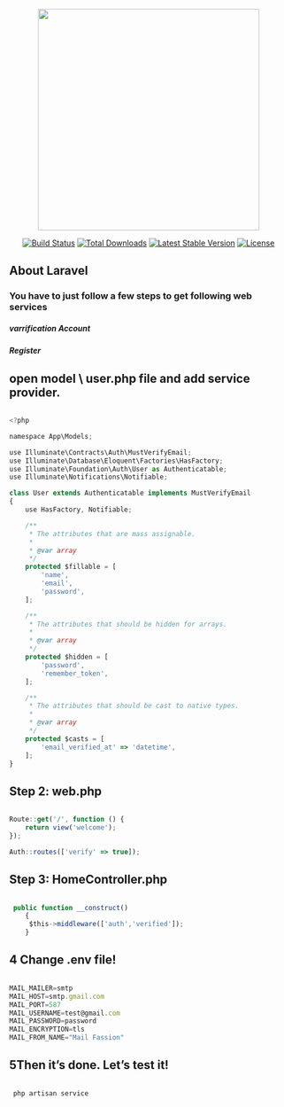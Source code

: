 <p align="center"><a href="https://laravel.com" target="_blank"><img src="https://raw.githubusercontent.com/laravel/art/master/logo-lockup/5%20SVG/2%20CMYK/1%20Full%20Color/laravel-logolockup-cmyk-red.svg" width="400"></a></p>

<p align="center">
<a href="https://travis-ci.org/laravel/framework"><img src="https://travis-ci.org/laravel/framework.svg" alt="Build Status"></a>
<a href="https://packagist.org/packages/laravel/framework"><img src="https://img.shields.io/packagist/dt/laravel/framework" alt="Total Downloads"></a>
<a href="https://packagist.org/packages/laravel/framework"><img src="https://img.shields.io/packagist/v/laravel/framework" alt="Latest Stable Version"></a>
<a href="https://packagist.org/packages/laravel/framework"><img src="https://img.shields.io/packagist/l/laravel/framework" alt="License"></a>
</p>

## About Laravel

### You have to just follow a few steps to get following web services

##### varrification Account

##### Register

## open model \ user.php file and add service provider.

```javascript

<?php

namespace App\Models;

use Illuminate\Contracts\Auth\MustVerifyEmail;
use Illuminate\Database\Eloquent\Factories\HasFactory;
use Illuminate\Foundation\Auth\User as Authenticatable;
use Illuminate\Notifications\Notifiable;

class User extends Authenticatable implements MustVerifyEmail
{
    use HasFactory, Notifiable;

    /**
     * The attributes that are mass assignable.
     *
     * @var array
     */
    protected $fillable = [
        'name',
        'email',
        'password',
    ];

    /**
     * The attributes that should be hidden for arrays.
     *
     * @var array
     */
    protected $hidden = [
        'password',
        'remember_token',
    ];

    /**
     * The attributes that should be cast to native types.
     *
     * @var array
     */
    protected $casts = [
        'email_verified_at' => 'datetime',
    ];
}

```

## Step 2: web.php

```javascript

Route::get('/', function () {
    return view('welcome');
});

Auth::routes(['verify' => true]);


```

## Step 3: HomeController.php

```javascript

 public function __construct()
    {
     $this->middleware(['auth','verified']);
    }


```

## 4 Change .env file!

```javascript

MAIL_MAILER=smtp
MAIL_HOST=smtp.gmail.com
MAIL_PORT=587
MAIL_USERNAME=test@gmail.com
MAIL_PASSWORD=password
MAIL_ENCRYPTION=tls
MAIL_FROM_NAME="Mail Fassion"

```

## 5Then it’s done. Let’s test it!

```javascript

 php artisan service

```
